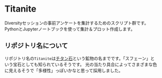 # Titanite

Diversityセッションの事前アンケートを集計するためのスクリプト群です。
PythonとJupyterノートブックを使って集計＆プロット作成します。

## リポジトリ名について

リポジトリ名の``Titanite``は[チタン石](https://ja.wikipedia.org/wiki/%E3%83%81%E3%82%BF%E3%83%B3%E7%9F%B3)という鉱物の名までです。「スフェーン」という宝石としても知られているそうです。
光の当たり具合によってさまざまな色に見えるそうで「多様性」っぽいかなと思って採用しました。
